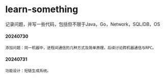 # learn-something
记录问题，并写一些代码，包括但不限于Java，Go，Network，SQL/DB，OS 
#### 20240730
    添加问题：同一机器中，进程间通信的几种方式及简单原理。后续讨论跨机器通信与RPC。
#### 20240731
    功能设计：短链生成系统。  
